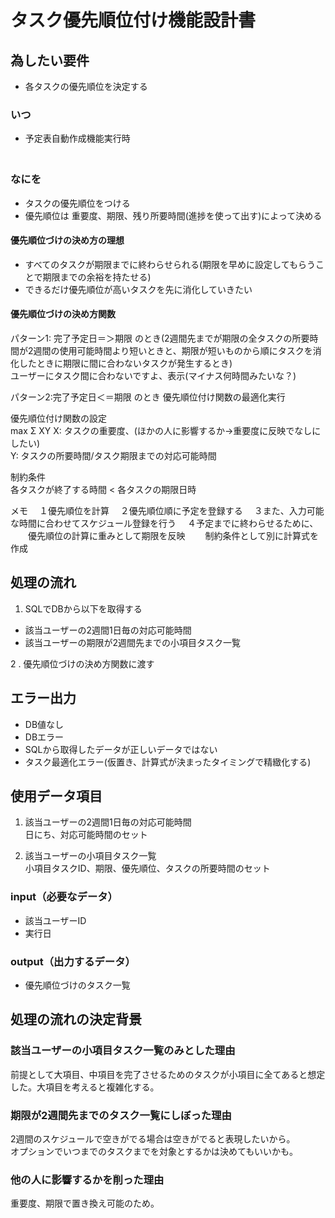 # タスク優先順位付け機能設計書

## 為したい要件

- 各タスクの優先順位を決定する  

### いつ

- 予定表自動作成機能実行時  
　　
### なにを

- タスクの優先順位をつける  
- 優先順位は 重要度、期限、残り所要時間(進捗を使って出す)によって決める  

#### 優先順位づけの決め方の理想

- すべてのタスクが期限までに終わらせられる(期限を早めに設定してもらうことで期限までの余裕を持たせる)  
- できるだけ優先順位が高いタスクを先に消化していきたい  

#### 優先順位づけの決め方関数

パターン1: 完了予定日＝＞期限  のとき(2週間先までが期限の全タスクの所要時間が2週間の使用可能時間より短いときと、期限が短いものから順にタスクを消化したときに期限に間に合わないタスクが発生するとき)  
ユーザーにタスク間に合わないですよ、表示(マイナス何時間みたいな？)  


パターン2:完了予定日＜＝期限  のとき
優先順位付け関数の最適化実行  

優先順位付け関数の設定  
max  Σ XY
X: タスクの重要度、(ほかの人に影響するか→重要度に反映でなしにしたい)    
Y: タスクの所要時間/タスク期限までの対応可能時間  
  
制約条件  
各タスクが終了する時間 < 各タスクの期限日時  


メモ
　１優先順位を計算
　２優先順位順に予定を登録する
　３また、入力可能な時間に合わせてスケジュール登録を行う
　４予定までに終わらせるために、
　　優先順位の計算に重みとして期限を反映
　　制約条件として別に計算式を作成

## 処理の流れ

1. SQLでDBから以下を取得する  

- 該当ユーザーの2週間1日毎の対応可能時間  
- 該当ユーザーの期限が2週間先までの小項目タスク一覧  

2 . 優先順位づけの決め方関数に渡す  

## エラー出力

- DB値なし  
- DBエラー  
- SQLから取得したデータが正しいデータではない  
- タスク最適化エラー(仮置き、計算式が決まったタイミングで精緻化する)  

## 使用データ項目

1. 該当ユーザーの2週間1日毎の対応可能時間  
日にち、対応可能時間のセット  

2. 該当ユーザーの小項目タスク一覧  
小項目タスクID、期限、優先順位、タスクの所要時間のセット  

### input（必要なデータ）

- 該当ユーザーID  
- 実行日  

### output（出力するデータ）

- 優先順位づけのタスク一覧  

## 処理の流れの決定背景

### 該当ユーザーの小項目タスク一覧のみとした理由

前提として大項目、中項目を完了させるためのタスクが小項目に全てあると想定した。大項目を考えると複雑化する。  

### 期限が2週間先までのタスク一覧にしぼった理由

2週間のスケジュールで空きがでる場合は空きがでると表現したいから。  
オプションでいつまでのタスクまでを対象とするかは決めてもいいかも。  

### 他の人に影響するかを削った理由

重要度、期限で置き換え可能のため。  
